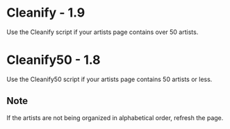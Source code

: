 # Cleanify - 1.9
Use the Cleanify script if your artists page contains over 50 artists.

# Cleanify50 - 1.8
Use the Cleanify50 script if your artists page contains 50 artists or less.  

## Note
If the artists are not being organized in alphabetical order, refresh the page.